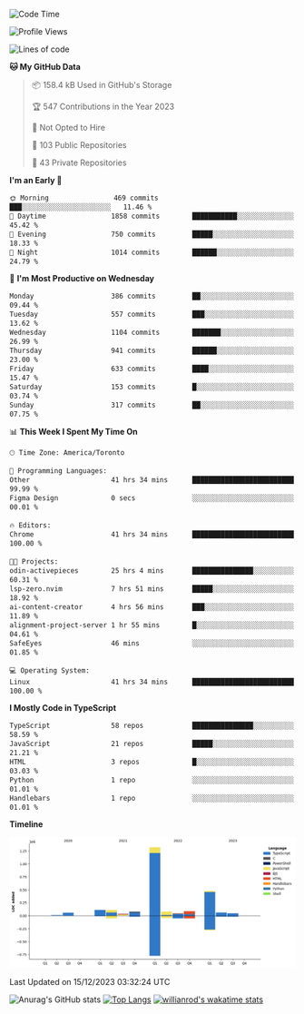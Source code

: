 <!--START_SECTION:waka-->
![Code Time](http://img.shields.io/badge/Code%20Time-918%20hrs%2032%20mins-blue)

![Profile Views](http://img.shields.io/badge/Profile%20Views-0-blue)

![Lines of code](https://img.shields.io/badge/From%20Hello%20World%20I%27ve%20Written-2.5%20million%20lines%20of%20code-blue)

**🐱 My GitHub Data** 

> 📦 158.4 kB Used in GitHub's Storage 
 > 
> 🏆 547 Contributions in the Year 2023
 > 
> 🚫 Not Opted to Hire
 > 
> 📜 103 Public Repositories 
 > 
> 🔑 43 Private Repositories 
 > 
**I'm an Early 🐤** 

```text
🌞 Morning                469 commits         ███░░░░░░░░░░░░░░░░░░░░░░   11.46 % 
🌆 Daytime                1858 commits        ███████████░░░░░░░░░░░░░░   45.42 % 
🌃 Evening                750 commits         █████░░░░░░░░░░░░░░░░░░░░   18.33 % 
🌙 Night                  1014 commits        ██████░░░░░░░░░░░░░░░░░░░   24.79 % 
```
📅 **I'm Most Productive on Wednesday** 

```text
Monday                   386 commits         ██░░░░░░░░░░░░░░░░░░░░░░░   09.44 % 
Tuesday                  557 commits         ███░░░░░░░░░░░░░░░░░░░░░░   13.62 % 
Wednesday                1104 commits        ███████░░░░░░░░░░░░░░░░░░   26.99 % 
Thursday                 941 commits         ██████░░░░░░░░░░░░░░░░░░░   23.00 % 
Friday                   633 commits         ████░░░░░░░░░░░░░░░░░░░░░   15.47 % 
Saturday                 153 commits         █░░░░░░░░░░░░░░░░░░░░░░░░   03.74 % 
Sunday                   317 commits         ██░░░░░░░░░░░░░░░░░░░░░░░   07.75 % 
```


📊 **This Week I Spent My Time On** 

```text
🕑︎ Time Zone: America/Toronto

💬 Programming Languages: 
Other                    41 hrs 34 mins      █████████████████████████   99.99 % 
Figma Design             0 secs              ░░░░░░░░░░░░░░░░░░░░░░░░░   00.01 % 

🔥 Editors: 
Chrome                   41 hrs 34 mins      █████████████████████████   100.00 % 

🐱‍💻 Projects: 
odin-activepieces        25 hrs 4 mins       ███████████████░░░░░░░░░░   60.31 % 
lsp-zero.nvim            7 hrs 51 mins       █████░░░░░░░░░░░░░░░░░░░░   18.92 % 
ai-content-creator       4 hrs 56 mins       ███░░░░░░░░░░░░░░░░░░░░░░   11.89 % 
alignment-project-server 1 hr 55 mins        █░░░░░░░░░░░░░░░░░░░░░░░░   04.61 % 
SafeEyes                 46 mins             ░░░░░░░░░░░░░░░░░░░░░░░░░   01.85 % 

💻 Operating System: 
Linux                    41 hrs 34 mins      █████████████████████████   100.00 % 
```

**I Mostly Code in TypeScript** 

```text
TypeScript               58 repos            ███████████████░░░░░░░░░░   58.59 % 
JavaScript               21 repos            █████░░░░░░░░░░░░░░░░░░░░   21.21 % 
HTML                     3 repos             █░░░░░░░░░░░░░░░░░░░░░░░░   03.03 % 
Python                   1 repo              ░░░░░░░░░░░░░░░░░░░░░░░░░   01.01 % 
Handlebars               1 repo              ░░░░░░░░░░░░░░░░░░░░░░░░░   01.01 % 
```



**Timeline**

![Lines of Code chart](https://raw.githubusercontent.com/wise-introvert/wise-introvert/master/assets/bar_graph.png)


 Last Updated on 15/12/2023 03:32:24 UTC
<!--END_SECTION:waka-->

![Anurag's GitHub stats](https://github-readme-stats.vercel.app/api?username=wise-introvert&count_private=true&show_icons=true)
[![Top Langs](https://github-readme-stats.vercel.app/api/top-langs/?username=wise-introvert&langs_count=10)](https://github.com/anuraghazra/github-readme-stats)
[![willianrod's wakatime stats](https://github-readme-stats.vercel.app/api/wakatime?username=wiseintrovert)](https://github.com/anuraghazra/github-readme-stats)
